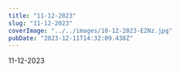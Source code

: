 ```yaml
---
title: "11-12-2023"
slug: "11-12-2023"
coverImage: "../../images/10-12-2023-E2Nz.jpg"
pubDate: "2023-12-11T14:32:09.438Z"
---
```


11-12-2023

